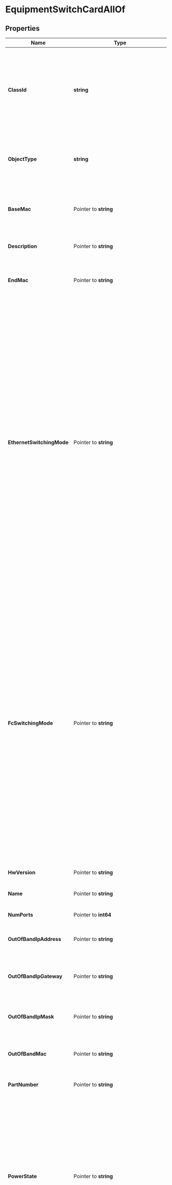 # EquipmentSwitchCardAllOf

## Properties

Name | Type | Description | Notes
------------ | ------------- | ------------- | -------------
**ClassId** | **string** | The fully-qualified name of the instantiated, concrete type. This property is used as a discriminator to identify the type of the payload when marshaling and unmarshaling data. | [default to "equipment.SwitchCard"]
**ObjectType** | **string** | The fully-qualified name of the instantiated, concrete type. The value should be the same as the &#39;ClassId&#39; property. | [default to "equipment.SwitchCard"]
**BaseMac** | Pointer to **string** | The starting (base) MAC address of the switch hardware like \&quot;d0-e0-42-87-39-00\&quot;. | [optional] 
**Description** | Pointer to **string** | Detailed description of this switch hardware. | [optional] [readonly] 
**EndMac** | Pointer to **string** | The ending MAC address of the switch hardware like \&quot;d0-e0-42-87-39-5f\&quot;. | [optional] 
**EthernetSwitchingMode** | Pointer to **string** | The user configured Ethernet switching mode for this switch (End-Host or Switch). * &#x60;end-host&#x60; - In end-host mode, the fabric interconnects appear to the upstream devices as end hosts with multiple links.In this mode, the switch does not run Spanning Tree Protocol and avoids loops by following a set of rules for traffic forwarding.In case of ethernet switching mode - Ethernet end-host mode is also known as Ethernet host virtualizer. * &#x60;switch&#x60; - In switch mode, the switch runs Spanning Tree Protocol to avoid loops, and broadcast and multicast packets are handled in the traditional way.This is the traditional switch mode. | [optional] [readonly] [default to "end-host"]
**FcSwitchingMode** | Pointer to **string** | The user configured FC switching mode for this switch (End-Host or Switch). * &#x60;end-host&#x60; - In end-host mode, the fabric interconnects appear to the upstream devices as end hosts with multiple links.In this mode, the switch does not run Spanning Tree Protocol and avoids loops by following a set of rules for traffic forwarding.In case of ethernet switching mode - Ethernet end-host mode is also known as Ethernet host virtualizer. * &#x60;switch&#x60; - In switch mode, the switch runs Spanning Tree Protocol to avoid loops, and broadcast and multicast packets are handled in the traditional way.This is the traditional switch mode. | [optional] [readonly] [default to "end-host"]
**HwVersion** | Pointer to **string** | The Hardware version of the switch hardware. | [optional] 
**Name** | Pointer to **string** | The name of the switch card like Line Card-1. | [optional] 
**NumPorts** | Pointer to **int64** | Number of ports present in this switch hardware. | [optional] [readonly] 
**OutOfBandIpAddress** | Pointer to **string** | Field specifies this Switch&#39;s Out-of-band IP address. | [optional] [readonly] 
**OutOfBandIpGateway** | Pointer to **string** | Field specifies this Switch&#39;s default gateway for the out-of-band management interface. | [optional] [readonly] 
**OutOfBandIpMask** | Pointer to **string** | Field specifies the Netmask for this Switch&#39;s Out-of-band IP address. | [optional] 
**OutOfBandMac** | Pointer to **string** | The MAC address of the Switch&#39;s out-of-band management interface. | [optional] [readonly] 
**PartNumber** | Pointer to **string** | The part number of the switch hardware. | [optional] 
**PowerState** | Pointer to **string** | Power state of the switch hardware. * &#x60;unknown&#x60; - The power state of the switch hardware is unknown. * &#x60;off&#x60; - The power state of the switch hardware is off. * &#x60;on&#x60; - The power state of the switch hardware is on. * &#x60;deny&#x60; - The power state of the switch hardware is deny. * &#x60;multi-boot-fail&#x60; - The power state of the switch hardware is multi-boot-fail. | [optional] [default to "unknown"]
**SlotId** | Pointer to **int64** | Slot identifier of the local Switch slot Interface. | [optional] [readonly] 
**State** | Pointer to **string** | Operational state of the switch hardware. | [optional] [readonly] 
**Status** | Pointer to **string** | The connection status of the switch hardware like up/down. * &#x60;Down&#x60; - Connection status of the switch card is down. * &#x60;Up&#x60; - Connection status of the switch card is up. | [optional] [default to "Down"]
**SwitchId** | Pointer to **string** | Switch Identifier that is local to a cluster. | [optional] [readonly] 
**Thermal** | Pointer to **string** | The Thermal status of the fabric interconnect. * &#x60;unknown&#x60; - The default state of the sensor (in case no data is received). * &#x60;ok&#x60; - State of the sensor indicating the sensor&#39;s temperature range is okay. * &#x60;upper-non-recoverable&#x60; - State of the sensor indicating that the temperature is extremely high above normal range. * &#x60;upper-critical&#x60; - State of the sensor indicating that the temperature is above normal range. * &#x60;upper-non-critical&#x60; - State of the sensor indicating that the temperature is a little above the normal range. * &#x60;lower-non-critical&#x60; - State of the sensor indicating that the temperature is a little below the normal range. * &#x60;lower-critical&#x60; - State of the sensor indicating that the temperature is below normal range. * &#x60;lower-non-recoverable&#x60; - State of the sensor indicating that the temperature is extremely below normal range. | [optional] [default to "unknown"]
**Type** | Pointer to **string** | Type of the switch card based on the capability like 4 Gbps or 2 Gbps type etc. | [optional] 
**FcPortChannels** | Pointer to [**[]FcPortChannelRelationship**](FcPortChannelRelationship.md) | An array of relationships to fcPortChannel resources. | [optional] 
**InventoryDeviceInfo** | Pointer to [**InventoryDeviceInfoRelationship**](InventoryDeviceInfoRelationship.md) |  | [optional] 
**NetworkElement** | Pointer to [**NetworkElementRelationship**](NetworkElementRelationship.md) |  | [optional] 
**PortChannels** | Pointer to [**[]EtherPortChannelRelationship**](EtherPortChannelRelationship.md) | An array of relationships to etherPortChannel resources. | [optional] 
**PortGroups** | Pointer to [**[]PortGroupRelationship**](PortGroupRelationship.md) | An array of relationships to portGroup resources. | [optional] [readonly] 
**RegisteredDevice** | Pointer to [**AssetDeviceRegistrationRelationship**](AssetDeviceRegistrationRelationship.md) |  | [optional] 

## Methods

### NewEquipmentSwitchCardAllOf

`func NewEquipmentSwitchCardAllOf(classId string, objectType string, ) *EquipmentSwitchCardAllOf`

NewEquipmentSwitchCardAllOf instantiates a new EquipmentSwitchCardAllOf object
This constructor will assign default values to properties that have it defined,
and makes sure properties required by API are set, but the set of arguments
will change when the set of required properties is changed

### NewEquipmentSwitchCardAllOfWithDefaults

`func NewEquipmentSwitchCardAllOfWithDefaults() *EquipmentSwitchCardAllOf`

NewEquipmentSwitchCardAllOfWithDefaults instantiates a new EquipmentSwitchCardAllOf object
This constructor will only assign default values to properties that have it defined,
but it doesn't guarantee that properties required by API are set

### GetClassId

`func (o *EquipmentSwitchCardAllOf) GetClassId() string`

GetClassId returns the ClassId field if non-nil, zero value otherwise.

### GetClassIdOk

`func (o *EquipmentSwitchCardAllOf) GetClassIdOk() (*string, bool)`

GetClassIdOk returns a tuple with the ClassId field if it's non-nil, zero value otherwise
and a boolean to check if the value has been set.

### SetClassId

`func (o *EquipmentSwitchCardAllOf) SetClassId(v string)`

SetClassId sets ClassId field to given value.


### GetObjectType

`func (o *EquipmentSwitchCardAllOf) GetObjectType() string`

GetObjectType returns the ObjectType field if non-nil, zero value otherwise.

### GetObjectTypeOk

`func (o *EquipmentSwitchCardAllOf) GetObjectTypeOk() (*string, bool)`

GetObjectTypeOk returns a tuple with the ObjectType field if it's non-nil, zero value otherwise
and a boolean to check if the value has been set.

### SetObjectType

`func (o *EquipmentSwitchCardAllOf) SetObjectType(v string)`

SetObjectType sets ObjectType field to given value.


### GetBaseMac

`func (o *EquipmentSwitchCardAllOf) GetBaseMac() string`

GetBaseMac returns the BaseMac field if non-nil, zero value otherwise.

### GetBaseMacOk

`func (o *EquipmentSwitchCardAllOf) GetBaseMacOk() (*string, bool)`

GetBaseMacOk returns a tuple with the BaseMac field if it's non-nil, zero value otherwise
and a boolean to check if the value has been set.

### SetBaseMac

`func (o *EquipmentSwitchCardAllOf) SetBaseMac(v string)`

SetBaseMac sets BaseMac field to given value.

### HasBaseMac

`func (o *EquipmentSwitchCardAllOf) HasBaseMac() bool`

HasBaseMac returns a boolean if a field has been set.

### GetDescription

`func (o *EquipmentSwitchCardAllOf) GetDescription() string`

GetDescription returns the Description field if non-nil, zero value otherwise.

### GetDescriptionOk

`func (o *EquipmentSwitchCardAllOf) GetDescriptionOk() (*string, bool)`

GetDescriptionOk returns a tuple with the Description field if it's non-nil, zero value otherwise
and a boolean to check if the value has been set.

### SetDescription

`func (o *EquipmentSwitchCardAllOf) SetDescription(v string)`

SetDescription sets Description field to given value.

### HasDescription

`func (o *EquipmentSwitchCardAllOf) HasDescription() bool`

HasDescription returns a boolean if a field has been set.

### GetEndMac

`func (o *EquipmentSwitchCardAllOf) GetEndMac() string`

GetEndMac returns the EndMac field if non-nil, zero value otherwise.

### GetEndMacOk

`func (o *EquipmentSwitchCardAllOf) GetEndMacOk() (*string, bool)`

GetEndMacOk returns a tuple with the EndMac field if it's non-nil, zero value otherwise
and a boolean to check if the value has been set.

### SetEndMac

`func (o *EquipmentSwitchCardAllOf) SetEndMac(v string)`

SetEndMac sets EndMac field to given value.

### HasEndMac

`func (o *EquipmentSwitchCardAllOf) HasEndMac() bool`

HasEndMac returns a boolean if a field has been set.

### GetEthernetSwitchingMode

`func (o *EquipmentSwitchCardAllOf) GetEthernetSwitchingMode() string`

GetEthernetSwitchingMode returns the EthernetSwitchingMode field if non-nil, zero value otherwise.

### GetEthernetSwitchingModeOk

`func (o *EquipmentSwitchCardAllOf) GetEthernetSwitchingModeOk() (*string, bool)`

GetEthernetSwitchingModeOk returns a tuple with the EthernetSwitchingMode field if it's non-nil, zero value otherwise
and a boolean to check if the value has been set.

### SetEthernetSwitchingMode

`func (o *EquipmentSwitchCardAllOf) SetEthernetSwitchingMode(v string)`

SetEthernetSwitchingMode sets EthernetSwitchingMode field to given value.

### HasEthernetSwitchingMode

`func (o *EquipmentSwitchCardAllOf) HasEthernetSwitchingMode() bool`

HasEthernetSwitchingMode returns a boolean if a field has been set.

### GetFcSwitchingMode

`func (o *EquipmentSwitchCardAllOf) GetFcSwitchingMode() string`

GetFcSwitchingMode returns the FcSwitchingMode field if non-nil, zero value otherwise.

### GetFcSwitchingModeOk

`func (o *EquipmentSwitchCardAllOf) GetFcSwitchingModeOk() (*string, bool)`

GetFcSwitchingModeOk returns a tuple with the FcSwitchingMode field if it's non-nil, zero value otherwise
and a boolean to check if the value has been set.

### SetFcSwitchingMode

`func (o *EquipmentSwitchCardAllOf) SetFcSwitchingMode(v string)`

SetFcSwitchingMode sets FcSwitchingMode field to given value.

### HasFcSwitchingMode

`func (o *EquipmentSwitchCardAllOf) HasFcSwitchingMode() bool`

HasFcSwitchingMode returns a boolean if a field has been set.

### GetHwVersion

`func (o *EquipmentSwitchCardAllOf) GetHwVersion() string`

GetHwVersion returns the HwVersion field if non-nil, zero value otherwise.

### GetHwVersionOk

`func (o *EquipmentSwitchCardAllOf) GetHwVersionOk() (*string, bool)`

GetHwVersionOk returns a tuple with the HwVersion field if it's non-nil, zero value otherwise
and a boolean to check if the value has been set.

### SetHwVersion

`func (o *EquipmentSwitchCardAllOf) SetHwVersion(v string)`

SetHwVersion sets HwVersion field to given value.

### HasHwVersion

`func (o *EquipmentSwitchCardAllOf) HasHwVersion() bool`

HasHwVersion returns a boolean if a field has been set.

### GetName

`func (o *EquipmentSwitchCardAllOf) GetName() string`

GetName returns the Name field if non-nil, zero value otherwise.

### GetNameOk

`func (o *EquipmentSwitchCardAllOf) GetNameOk() (*string, bool)`

GetNameOk returns a tuple with the Name field if it's non-nil, zero value otherwise
and a boolean to check if the value has been set.

### SetName

`func (o *EquipmentSwitchCardAllOf) SetName(v string)`

SetName sets Name field to given value.

### HasName

`func (o *EquipmentSwitchCardAllOf) HasName() bool`

HasName returns a boolean if a field has been set.

### GetNumPorts

`func (o *EquipmentSwitchCardAllOf) GetNumPorts() int64`

GetNumPorts returns the NumPorts field if non-nil, zero value otherwise.

### GetNumPortsOk

`func (o *EquipmentSwitchCardAllOf) GetNumPortsOk() (*int64, bool)`

GetNumPortsOk returns a tuple with the NumPorts field if it's non-nil, zero value otherwise
and a boolean to check if the value has been set.

### SetNumPorts

`func (o *EquipmentSwitchCardAllOf) SetNumPorts(v int64)`

SetNumPorts sets NumPorts field to given value.

### HasNumPorts

`func (o *EquipmentSwitchCardAllOf) HasNumPorts() bool`

HasNumPorts returns a boolean if a field has been set.

### GetOutOfBandIpAddress

`func (o *EquipmentSwitchCardAllOf) GetOutOfBandIpAddress() string`

GetOutOfBandIpAddress returns the OutOfBandIpAddress field if non-nil, zero value otherwise.

### GetOutOfBandIpAddressOk

`func (o *EquipmentSwitchCardAllOf) GetOutOfBandIpAddressOk() (*string, bool)`

GetOutOfBandIpAddressOk returns a tuple with the OutOfBandIpAddress field if it's non-nil, zero value otherwise
and a boolean to check if the value has been set.

### SetOutOfBandIpAddress

`func (o *EquipmentSwitchCardAllOf) SetOutOfBandIpAddress(v string)`

SetOutOfBandIpAddress sets OutOfBandIpAddress field to given value.

### HasOutOfBandIpAddress

`func (o *EquipmentSwitchCardAllOf) HasOutOfBandIpAddress() bool`

HasOutOfBandIpAddress returns a boolean if a field has been set.

### GetOutOfBandIpGateway

`func (o *EquipmentSwitchCardAllOf) GetOutOfBandIpGateway() string`

GetOutOfBandIpGateway returns the OutOfBandIpGateway field if non-nil, zero value otherwise.

### GetOutOfBandIpGatewayOk

`func (o *EquipmentSwitchCardAllOf) GetOutOfBandIpGatewayOk() (*string, bool)`

GetOutOfBandIpGatewayOk returns a tuple with the OutOfBandIpGateway field if it's non-nil, zero value otherwise
and a boolean to check if the value has been set.

### SetOutOfBandIpGateway

`func (o *EquipmentSwitchCardAllOf) SetOutOfBandIpGateway(v string)`

SetOutOfBandIpGateway sets OutOfBandIpGateway field to given value.

### HasOutOfBandIpGateway

`func (o *EquipmentSwitchCardAllOf) HasOutOfBandIpGateway() bool`

HasOutOfBandIpGateway returns a boolean if a field has been set.

### GetOutOfBandIpMask

`func (o *EquipmentSwitchCardAllOf) GetOutOfBandIpMask() string`

GetOutOfBandIpMask returns the OutOfBandIpMask field if non-nil, zero value otherwise.

### GetOutOfBandIpMaskOk

`func (o *EquipmentSwitchCardAllOf) GetOutOfBandIpMaskOk() (*string, bool)`

GetOutOfBandIpMaskOk returns a tuple with the OutOfBandIpMask field if it's non-nil, zero value otherwise
and a boolean to check if the value has been set.

### SetOutOfBandIpMask

`func (o *EquipmentSwitchCardAllOf) SetOutOfBandIpMask(v string)`

SetOutOfBandIpMask sets OutOfBandIpMask field to given value.

### HasOutOfBandIpMask

`func (o *EquipmentSwitchCardAllOf) HasOutOfBandIpMask() bool`

HasOutOfBandIpMask returns a boolean if a field has been set.

### GetOutOfBandMac

`func (o *EquipmentSwitchCardAllOf) GetOutOfBandMac() string`

GetOutOfBandMac returns the OutOfBandMac field if non-nil, zero value otherwise.

### GetOutOfBandMacOk

`func (o *EquipmentSwitchCardAllOf) GetOutOfBandMacOk() (*string, bool)`

GetOutOfBandMacOk returns a tuple with the OutOfBandMac field if it's non-nil, zero value otherwise
and a boolean to check if the value has been set.

### SetOutOfBandMac

`func (o *EquipmentSwitchCardAllOf) SetOutOfBandMac(v string)`

SetOutOfBandMac sets OutOfBandMac field to given value.

### HasOutOfBandMac

`func (o *EquipmentSwitchCardAllOf) HasOutOfBandMac() bool`

HasOutOfBandMac returns a boolean if a field has been set.

### GetPartNumber

`func (o *EquipmentSwitchCardAllOf) GetPartNumber() string`

GetPartNumber returns the PartNumber field if non-nil, zero value otherwise.

### GetPartNumberOk

`func (o *EquipmentSwitchCardAllOf) GetPartNumberOk() (*string, bool)`

GetPartNumberOk returns a tuple with the PartNumber field if it's non-nil, zero value otherwise
and a boolean to check if the value has been set.

### SetPartNumber

`func (o *EquipmentSwitchCardAllOf) SetPartNumber(v string)`

SetPartNumber sets PartNumber field to given value.

### HasPartNumber

`func (o *EquipmentSwitchCardAllOf) HasPartNumber() bool`

HasPartNumber returns a boolean if a field has been set.

### GetPowerState

`func (o *EquipmentSwitchCardAllOf) GetPowerState() string`

GetPowerState returns the PowerState field if non-nil, zero value otherwise.

### GetPowerStateOk

`func (o *EquipmentSwitchCardAllOf) GetPowerStateOk() (*string, bool)`

GetPowerStateOk returns a tuple with the PowerState field if it's non-nil, zero value otherwise
and a boolean to check if the value has been set.

### SetPowerState

`func (o *EquipmentSwitchCardAllOf) SetPowerState(v string)`

SetPowerState sets PowerState field to given value.

### HasPowerState

`func (o *EquipmentSwitchCardAllOf) HasPowerState() bool`

HasPowerState returns a boolean if a field has been set.

### GetSlotId

`func (o *EquipmentSwitchCardAllOf) GetSlotId() int64`

GetSlotId returns the SlotId field if non-nil, zero value otherwise.

### GetSlotIdOk

`func (o *EquipmentSwitchCardAllOf) GetSlotIdOk() (*int64, bool)`

GetSlotIdOk returns a tuple with the SlotId field if it's non-nil, zero value otherwise
and a boolean to check if the value has been set.

### SetSlotId

`func (o *EquipmentSwitchCardAllOf) SetSlotId(v int64)`

SetSlotId sets SlotId field to given value.

### HasSlotId

`func (o *EquipmentSwitchCardAllOf) HasSlotId() bool`

HasSlotId returns a boolean if a field has been set.

### GetState

`func (o *EquipmentSwitchCardAllOf) GetState() string`

GetState returns the State field if non-nil, zero value otherwise.

### GetStateOk

`func (o *EquipmentSwitchCardAllOf) GetStateOk() (*string, bool)`

GetStateOk returns a tuple with the State field if it's non-nil, zero value otherwise
and a boolean to check if the value has been set.

### SetState

`func (o *EquipmentSwitchCardAllOf) SetState(v string)`

SetState sets State field to given value.

### HasState

`func (o *EquipmentSwitchCardAllOf) HasState() bool`

HasState returns a boolean if a field has been set.

### GetStatus

`func (o *EquipmentSwitchCardAllOf) GetStatus() string`

GetStatus returns the Status field if non-nil, zero value otherwise.

### GetStatusOk

`func (o *EquipmentSwitchCardAllOf) GetStatusOk() (*string, bool)`

GetStatusOk returns a tuple with the Status field if it's non-nil, zero value otherwise
and a boolean to check if the value has been set.

### SetStatus

`func (o *EquipmentSwitchCardAllOf) SetStatus(v string)`

SetStatus sets Status field to given value.

### HasStatus

`func (o *EquipmentSwitchCardAllOf) HasStatus() bool`

HasStatus returns a boolean if a field has been set.

### GetSwitchId

`func (o *EquipmentSwitchCardAllOf) GetSwitchId() string`

GetSwitchId returns the SwitchId field if non-nil, zero value otherwise.

### GetSwitchIdOk

`func (o *EquipmentSwitchCardAllOf) GetSwitchIdOk() (*string, bool)`

GetSwitchIdOk returns a tuple with the SwitchId field if it's non-nil, zero value otherwise
and a boolean to check if the value has been set.

### SetSwitchId

`func (o *EquipmentSwitchCardAllOf) SetSwitchId(v string)`

SetSwitchId sets SwitchId field to given value.

### HasSwitchId

`func (o *EquipmentSwitchCardAllOf) HasSwitchId() bool`

HasSwitchId returns a boolean if a field has been set.

### GetThermal

`func (o *EquipmentSwitchCardAllOf) GetThermal() string`

GetThermal returns the Thermal field if non-nil, zero value otherwise.

### GetThermalOk

`func (o *EquipmentSwitchCardAllOf) GetThermalOk() (*string, bool)`

GetThermalOk returns a tuple with the Thermal field if it's non-nil, zero value otherwise
and a boolean to check if the value has been set.

### SetThermal

`func (o *EquipmentSwitchCardAllOf) SetThermal(v string)`

SetThermal sets Thermal field to given value.

### HasThermal

`func (o *EquipmentSwitchCardAllOf) HasThermal() bool`

HasThermal returns a boolean if a field has been set.

### GetType

`func (o *EquipmentSwitchCardAllOf) GetType() string`

GetType returns the Type field if non-nil, zero value otherwise.

### GetTypeOk

`func (o *EquipmentSwitchCardAllOf) GetTypeOk() (*string, bool)`

GetTypeOk returns a tuple with the Type field if it's non-nil, zero value otherwise
and a boolean to check if the value has been set.

### SetType

`func (o *EquipmentSwitchCardAllOf) SetType(v string)`

SetType sets Type field to given value.

### HasType

`func (o *EquipmentSwitchCardAllOf) HasType() bool`

HasType returns a boolean if a field has been set.

### GetFcPortChannels

`func (o *EquipmentSwitchCardAllOf) GetFcPortChannels() []FcPortChannelRelationship`

GetFcPortChannels returns the FcPortChannels field if non-nil, zero value otherwise.

### GetFcPortChannelsOk

`func (o *EquipmentSwitchCardAllOf) GetFcPortChannelsOk() (*[]FcPortChannelRelationship, bool)`

GetFcPortChannelsOk returns a tuple with the FcPortChannels field if it's non-nil, zero value otherwise
and a boolean to check if the value has been set.

### SetFcPortChannels

`func (o *EquipmentSwitchCardAllOf) SetFcPortChannels(v []FcPortChannelRelationship)`

SetFcPortChannels sets FcPortChannels field to given value.

### HasFcPortChannels

`func (o *EquipmentSwitchCardAllOf) HasFcPortChannels() bool`

HasFcPortChannels returns a boolean if a field has been set.

### SetFcPortChannelsNil

`func (o *EquipmentSwitchCardAllOf) SetFcPortChannelsNil(b bool)`

 SetFcPortChannelsNil sets the value for FcPortChannels to be an explicit nil

### UnsetFcPortChannels
`func (o *EquipmentSwitchCardAllOf) UnsetFcPortChannels()`

UnsetFcPortChannels ensures that no value is present for FcPortChannels, not even an explicit nil
### GetInventoryDeviceInfo

`func (o *EquipmentSwitchCardAllOf) GetInventoryDeviceInfo() InventoryDeviceInfoRelationship`

GetInventoryDeviceInfo returns the InventoryDeviceInfo field if non-nil, zero value otherwise.

### GetInventoryDeviceInfoOk

`func (o *EquipmentSwitchCardAllOf) GetInventoryDeviceInfoOk() (*InventoryDeviceInfoRelationship, bool)`

GetInventoryDeviceInfoOk returns a tuple with the InventoryDeviceInfo field if it's non-nil, zero value otherwise
and a boolean to check if the value has been set.

### SetInventoryDeviceInfo

`func (o *EquipmentSwitchCardAllOf) SetInventoryDeviceInfo(v InventoryDeviceInfoRelationship)`

SetInventoryDeviceInfo sets InventoryDeviceInfo field to given value.

### HasInventoryDeviceInfo

`func (o *EquipmentSwitchCardAllOf) HasInventoryDeviceInfo() bool`

HasInventoryDeviceInfo returns a boolean if a field has been set.

### GetNetworkElement

`func (o *EquipmentSwitchCardAllOf) GetNetworkElement() NetworkElementRelationship`

GetNetworkElement returns the NetworkElement field if non-nil, zero value otherwise.

### GetNetworkElementOk

`func (o *EquipmentSwitchCardAllOf) GetNetworkElementOk() (*NetworkElementRelationship, bool)`

GetNetworkElementOk returns a tuple with the NetworkElement field if it's non-nil, zero value otherwise
and a boolean to check if the value has been set.

### SetNetworkElement

`func (o *EquipmentSwitchCardAllOf) SetNetworkElement(v NetworkElementRelationship)`

SetNetworkElement sets NetworkElement field to given value.

### HasNetworkElement

`func (o *EquipmentSwitchCardAllOf) HasNetworkElement() bool`

HasNetworkElement returns a boolean if a field has been set.

### GetPortChannels

`func (o *EquipmentSwitchCardAllOf) GetPortChannels() []EtherPortChannelRelationship`

GetPortChannels returns the PortChannels field if non-nil, zero value otherwise.

### GetPortChannelsOk

`func (o *EquipmentSwitchCardAllOf) GetPortChannelsOk() (*[]EtherPortChannelRelationship, bool)`

GetPortChannelsOk returns a tuple with the PortChannels field if it's non-nil, zero value otherwise
and a boolean to check if the value has been set.

### SetPortChannels

`func (o *EquipmentSwitchCardAllOf) SetPortChannels(v []EtherPortChannelRelationship)`

SetPortChannels sets PortChannels field to given value.

### HasPortChannels

`func (o *EquipmentSwitchCardAllOf) HasPortChannels() bool`

HasPortChannels returns a boolean if a field has been set.

### SetPortChannelsNil

`func (o *EquipmentSwitchCardAllOf) SetPortChannelsNil(b bool)`

 SetPortChannelsNil sets the value for PortChannels to be an explicit nil

### UnsetPortChannels
`func (o *EquipmentSwitchCardAllOf) UnsetPortChannels()`

UnsetPortChannels ensures that no value is present for PortChannels, not even an explicit nil
### GetPortGroups

`func (o *EquipmentSwitchCardAllOf) GetPortGroups() []PortGroupRelationship`

GetPortGroups returns the PortGroups field if non-nil, zero value otherwise.

### GetPortGroupsOk

`func (o *EquipmentSwitchCardAllOf) GetPortGroupsOk() (*[]PortGroupRelationship, bool)`

GetPortGroupsOk returns a tuple with the PortGroups field if it's non-nil, zero value otherwise
and a boolean to check if the value has been set.

### SetPortGroups

`func (o *EquipmentSwitchCardAllOf) SetPortGroups(v []PortGroupRelationship)`

SetPortGroups sets PortGroups field to given value.

### HasPortGroups

`func (o *EquipmentSwitchCardAllOf) HasPortGroups() bool`

HasPortGroups returns a boolean if a field has been set.

### SetPortGroupsNil

`func (o *EquipmentSwitchCardAllOf) SetPortGroupsNil(b bool)`

 SetPortGroupsNil sets the value for PortGroups to be an explicit nil

### UnsetPortGroups
`func (o *EquipmentSwitchCardAllOf) UnsetPortGroups()`

UnsetPortGroups ensures that no value is present for PortGroups, not even an explicit nil
### GetRegisteredDevice

`func (o *EquipmentSwitchCardAllOf) GetRegisteredDevice() AssetDeviceRegistrationRelationship`

GetRegisteredDevice returns the RegisteredDevice field if non-nil, zero value otherwise.

### GetRegisteredDeviceOk

`func (o *EquipmentSwitchCardAllOf) GetRegisteredDeviceOk() (*AssetDeviceRegistrationRelationship, bool)`

GetRegisteredDeviceOk returns a tuple with the RegisteredDevice field if it's non-nil, zero value otherwise
and a boolean to check if the value has been set.

### SetRegisteredDevice

`func (o *EquipmentSwitchCardAllOf) SetRegisteredDevice(v AssetDeviceRegistrationRelationship)`

SetRegisteredDevice sets RegisteredDevice field to given value.

### HasRegisteredDevice

`func (o *EquipmentSwitchCardAllOf) HasRegisteredDevice() bool`

HasRegisteredDevice returns a boolean if a field has been set.


[[Back to Model list]](../README.md#documentation-for-models) [[Back to API list]](../README.md#documentation-for-api-endpoints) [[Back to README]](../README.md)


